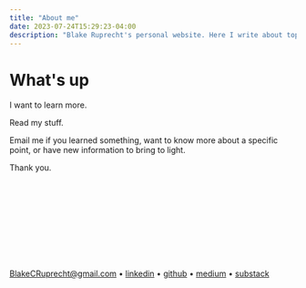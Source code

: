 ```yaml
---
title: "About me"
date: 2023-07-24T15:29:23-04:00
description: "Blake Ruprecht's personal website. Here I write about topics that interest me, link my academic research, display some art, and draw some pictures. My contact info is on the home page."
---
```



# What's up


I want to learn more. 

Read my stuff.

Email me if you learned something, want to know more about a specific point, or have new information to bring to light.

Thank you.

&nbsp;

&nbsp;

&nbsp;

&nbsp;

&nbsp;

BlakeCRuprecht@gmail.com • [linkedin](https://www.linkedin.com/in/blakeruprecht/) • [github](https://github.com/blakeruprecht) • [medium](https://medium.com/@blakeruprecht) • [substack](https://blakeruprecht.substack.com/)

